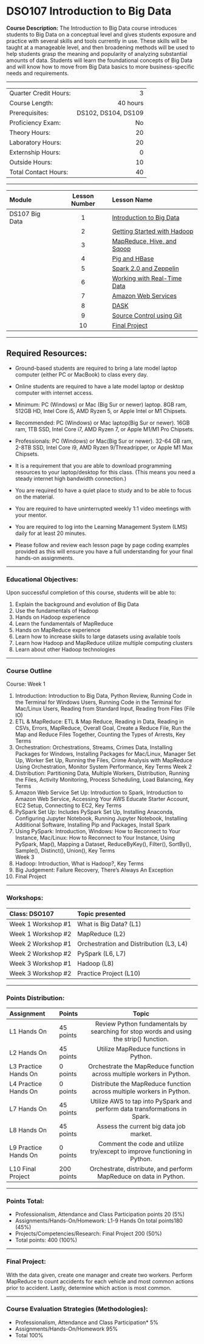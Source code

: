 # DSO107 Introduction to Big Data

**Course Description:** The Introduction to Big Data course introduces students to Big Data on a conceptual level and gives students exposure and practice with several skills and tools currently in use.  These skills will be taught at a manageable level, and then broadening methods will be used to help students grasp the meaning and popularity of analyzing substantial amounts of data.  Students will learn the foundational concepts of Big Data and will know how to move from Big Data basics to more business-specific needs and requirements.

<hr style="border: 0; height: 1px; background-image: linear-gradient(to right, rgba(0, 0, 0, 0), rgba(0, 0, 0, 0.75), rgba(0, 0, 0, 0));"/>

|                     |    |
|:---                 |---:|
|Quarter Credit Hours:|3|
|Course Length:       |40 hours|
|Prerequisites:       |DS102, DS104, DS109|
|Proficiency Exam:    |No|
|Theory Hours: 	      |20|
|Laboratory Hours:	  |20|
|Externship Hours:	  |0 |
|Outside Hours:	      |10|
|Total Contact Hours: |40|

<hr style="border: 0; height: 1px; background-image: linear-gradient(to right, rgba(0, 0, 0, 0), rgba(0, 0, 0, 0.75), rgba(0, 0, 0, 0));"/>


|Module                 |Lesson Number|Lesson Name|
|:---                   |:---:        |:---       |
|DS107 Big Data         |1   | [Introduction to Big Data](DS107L1.ipynb)  |
|                       |2   | [Getting Started with Hadoop](DS107L2.ipynb)                |
|                       |3   | [MapReduce, Hive, and Sqoop](DS107L3.ipynb)              |
|                       |4   | [Pig and HBase](DS107L4.ipynb)|
|                       |5   | [Spark 2.0 and Zeppelin](DS107L5.ipynb)      |
|                       |6   | [Working with Real-Time Data](DS107L6.ipynb)        | 
|                       |7   | [Amazon Web Services](DS107L7.ipynb)       |
|                       |8   | [DASK](DS107L8.ipynb)   | 
|                       |9   | [Source Control using Git](DS107L9.ipynb)  | 
|                       |10  | [Final Project ](DS107L10.ipynb)         | 

<hr style="border: 0; height: 1px; background-image: linear-gradient(to right, rgba(0, 0, 0, 0), rgba(0, 0, 0, 0.75), rgba(0, 0, 0, 0));"/>

## Required Resources: 
- Ground-based students are required to bring a late model laptop computer (either PC or MacBook) to class every day.  

- Online students are required to have a late model laptop or desktop computer with internet access.  

- Minimum: PC (Windows) or Mac (Big Sur or newer) laptop. 8GB ram, 512GB HD, Intel Core i5,  AMD Ryzen 5, or Apple Intel or M1 Chipsets.

- Recommended: PC (Windows) or Mac laptop(Big Sur or newer). 16GB ram, 1TB SSD, Intel Core i7, AMD Ryzen 7, or Apple M1/M1 Pro Chipsets.

- Professionals: PC (Windows) or Mac(Big Sur or newer). 32-64 GB ram, 2-8TB SSD, Intel Core i9, AMD Ryzen 9/Threadripper, or Apple M1 Max Chipsets.

- It is a requirement that you are able to download programming resources to your laptop/desktop for this class. (This means you need a steady internet high bandwidth connection.)

- You are required to have a quiet place to study and to be able to focus on the material.

- You are required to have uninterrupted weekly 1:1 video meetings with your mentor.

- You are required to log into the Learning Management System (LMS) daily for at least 20 minutes.

- Please follow and review each lesson page by page coding examples provided as this will ensure you have a full understanding for your final hands-on assignments.

<hr style="border: 0; height: 1px; background-image: linear-gradient(to right, rgba(0, 0, 0, 0), rgba(0, 0, 0, 0.75), rgba(0, 0, 0, 0));"/>

### Educational Objectives:
Upon successful completion of this course, students will be able to: 

1.	Explain the background and evolution of Big Data
2.	Use the fundamentals of Hadoop
3.	Hands on Hadoop experience
4.	Learn the fundamentals of MapReduce
5.	Hands on MapReduce experience
6.	Learn how to increase skills to large datasets using available tools
7.	Learn how Hadoop and MapReduce utilize multiple computing clusters
8.	Learn about other Hadoop technologies

<hr style="border: 0; height: 1px; background-image: linear-gradient(to right, rgba(0, 0, 0, 0), rgba(0, 0, 0, 0.75), rgba(0, 0, 0, 0));"/>

### Course Outline

Course:
Week 1
1.	Introduction: Introduction to Big Data, Python Review, Running Code in the Terminal for Windows Users, Running Code in the Terminal for Mac/Linux Users, Reading from Standard Input, Reading from Files (File IO)
2.	ETL & MapReduce: ETL & Map Reduce, Reading in Data, Reading in CSVs, Errors, MapReduce, Overall Goal, Create a Reduce File, Run the Map and Reduce Files Together, Counting the Types of Arrests, Key Terms
3.	Orchestration: Orchestrations, Streams, Crimes Data, Installing Packages for Windows, Installing Packages for Mac/Linux, Manager Set Up, Worker Set Up, Running the Files, Crime Analysis with MapReduce Using Orchestration, Monitor System Performance, Key Terms
Week 2
4.	Distribution: Partitioning Data, Multiple Workers, Distribution, Running the Files, Activity Monitoring, Process Scheduling, Load Balancing, Key Terms
5.	Amazon Web Service Set Up: Introduction to Spark, Introduction to Amazon Web Service, Accessing Your AWS Educate Starter Account, EC2 Setup, Connecting to EC2, Key Terms
6.	PySpark Set Up: Includes PySpark Set Up, Installing Anaconda, Configuring Jupyter Notebook, Running Jupyter Notebook, Installing Additional Software, Installing Pip and Packages, Install Spark 
7.	Using PySpark: Introduction, Windows: How to Reconnect to Your Instance, Mac/Linux: How to Reconnect to Your Instance, Using PySpark, Map(), Mapping a Dataset, ReduceByKey(), Filter(), SortBy(), Sample(), Distinct(), Union(), Key Terms   
Week 3
8.	Hadoop: Introduction, What is Hadoop?, Key Terms 
9.	Big Judgement: Failure Recovery, There’s Always An Exception
10.	Final Project

<hr style="border: 0; height: 1px; background-image: linear-gradient(to right, rgba(0, 0, 0, 0), rgba(0, 0, 0, 0.75), rgba(0, 0, 0, 0));"/>

### Workshops:
|Class: DSO107|	Topic presented|
|:-- |:--|
|Week 1 Workshop #1| 	What is Big Data? (L1)|
|Week 1 Workshop #2| 	MapReduce (L2)|
|Week 2 Workshop #1| 	Orchestration and Distribution (L3, L4)|
|Week 2 Workshop #2| 	PySpark (L6, L7)|
|Week 3 Workshop #1| 	Hadoop (L8)|
|Week 3 Workshop #2| 	Practice Project (L10)|

<hr style="border: 0; height: 1px; background-image: linear-gradient(to right, rgba(0, 0, 0, 0), rgba(0, 0, 0, 0.75), rgba(0, 0, 0, 0));"/>

### Points Distribution:
|Assignment| Points| Topic|
|:-- |:-- |:--:|
|L1 Hands On | 45 points | Review Python fundamentals by searching for stop words and using the strip() function.| 
|L2 Hands On | 45 points | Utilize MapReduce functions in Python.|
|L3 Practice Hands On | 0 points | Orchestrate the MapReduce function across multiple workers in Python.| 
|L4 Practice Hands On | 0 points| Distribute the MapReduce function across multiple workers in Python. |
|L7 Hands On | 45 points |  Utilize AWS to tap into PySpark and perform data transformations in Spark.|
|L8 Hands On | 45 points|  Assess the current big data job market.|
|L9 Practice Hands On | 0 points | Comment the code and utilize try/except to improve functioning in Python.| 
|L10 Final Project | 200 points |  Orchestrate, distribute, and perform MapReduce on data in Python.|

<hr style="border: 0; height: 1px; background-image: linear-gradient(to right, rgba(0, 0, 0, 0), rgba(0, 0, 0, 0.75), rgba(0, 0, 0, 0));"/>

### Points Total:

- Professionalism, Attendance and Class Participation points 20 (5%) 
- Assignments/Hands-On/Homework: L1-9 Hands On total points180 (45%)
- Projects/Competencies/Research: Final Project 200 (50%) 
- Total points: 400 (100%)

<hr style="border: 0; height: 1px; background-image: linear-gradient(to right, rgba(0, 0, 0, 0), rgba(0, 0, 0, 0.75), rgba(0, 0, 0, 0));"/>

### Final Project:
With the data given, create one manager and create two workers.  Perform MapReduce to count accidents for each vehicle and most common actions prior to accident.  Lastly, determine which action is most common.

<hr style="border: 0; height: 1px; background-image: linear-gradient(to right, rgba(0, 0, 0, 0), rgba(0, 0, 0, 0.75), rgba(0, 0, 0, 0));"/>

### Course Evaluation Strategies (Methodologies):
- Professionalism, Attendance and Class Participation*	    5%
- Assignments/Hands-On/Homework	  95%
- Total	100%

 
